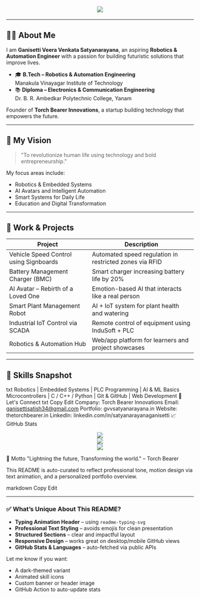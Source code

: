 <!-- PROFILE README: Ganisetti Veera Venkata Satyanarayana -->

<h1 align="center">
  <img src="https://readme-typing-svg.herokuapp.com?font=Fira+Code&size=24&duration=4000&pause=800&color=0A66C2&center=true&vCenter=true&width=600&lines=Hi+%2C+I'm+Ganisetti+Veera+Venkata+Satyanarayana;Robotics+%26+Automation+Engineer;Founder+%7C+Torch+Bearer+Innovations;Let's+Build+Futuristic+Tech!" />
</h1>

---

## 👨‍💼 About Me

I am **Ganisetti Veera Venkata Satyanarayana**, an aspiring **Robotics & Automation Engineer** with a passion for building futuristic solutions that improve lives.

- 🎓 **B.Tech – Robotics & Automation Engineering**  
  Manakula Vinayagar Institute of Technology  
- 📚 **Diploma – Electronics & Communication Engineering**  
  Dr. B. R. Ambedkar Polytechnic College, Yanam

Founder of **Torch Bearer Innovations**, a startup building technology that empowers the future.

---

## 🚀 My Vision

> "To revolutionize human life using technology and bold entrepreneurship."

My focus areas include:
- Robotics & Embedded Systems
- AI Avatars and Intelligent Automation
- Smart Systems for Daily Life
- Education and Digital Transformation

---

## 💼 Work & Projects

| Project                                | Description                                                           |
|----------------------------------------|-----------------------------------------------------------------------|
| Vehicle Speed Control using Signboards | Automated speed regulation in restricted zones via RFID              |
| Battery Management Charger (BMC)       | Smart charger increasing battery life by 20%                         |
| AI Avatar – Rebirth of a Loved One     | Emotion-based AI that interacts like a real person                   |
| Smart Plant Management Robot           | AI + IoT system for plant health and watering                        |
| Industrial IoT Control via SCADA       | Remote control of equipment using InduSoft + PLC                     |
| Robotics & Automation Hub              | Web/app platform for learners and project showcases                  |

---

## 🧠 Skills Snapshot

txt
Robotics | Embedded Systems | PLC Programming | AI & ML Basics
Microcontrollers | C / C++ / Python | Git & GitHub | Web Development
🔗 Let's Connect
txt
Copy
Edit
Company:      Torch Bearer Innovations
Email:        ganisettisatish34@gmail.com
Portfolio:    gvvsatyanarayana.in
Website:      thetorchbearer.in
LinkedIn:     linkedin.com/in/satyanarayanaganisetti
📈 GitHub Stats
<p align="center"> <img src="https://github-readme-stats.vercel.app/api?username=satish1247&show_icons=true&theme=radical&hide=issues" /> <br/> <img src="https://github-readme-streak-stats.herokuapp.com?user=satish1247&theme=tokyonight" /> <br/> <img src="https://github-readme-stats.vercel.app/api/top-langs/?username=satish1247&layout=compact&theme=github_dark" /> </p>
📌 Motto
"Lightning the future, Transforming the world." – Torch Bearer

This README is auto-curated to reflect professional tone, motion design via text animation, and a personalized portfolio overview.

markdown
Copy
Edit

---

### ✅ What’s Unique About This README?

- **Typing Animation Header** – using `readme-typing-svg`
- **Professional Text Styling** – avoids emojis for clean presentation
- **Structured Sections** – clear and impactful layout
- **Responsive Design** – works great on desktop/mobile GitHub views
- **GitHub Stats & Languages** – auto-fetched via public APIs

Let me know if you want:
- A dark-themed variant
- Animated skill icons
- Custom banner or header image
- GitHub Action to auto-update stats
